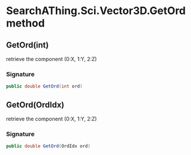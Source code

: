 # SearchAThing.Sci.Vector3D.GetOrd method
## GetOrd(int)
retrieve the component (0:X, 1:Y, 2:Z)

### Signature
```csharp
public double GetOrd(int ord)
```
## GetOrd(OrdIdx)
retrieve the component (0:X, 1:Y, 2:Z)

### Signature
```csharp
public double GetOrd(OrdIdx ord)
```
